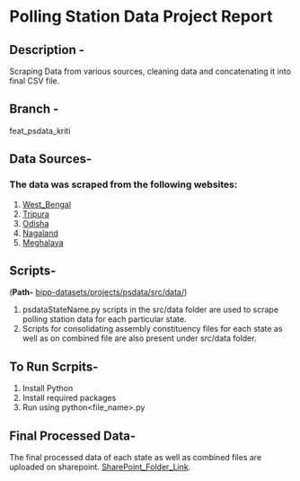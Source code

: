 # Polling Station Data Project Report 
## **Description -** 
Scraping Data from various sources, cleaning data and concatenating it into final CSV file.
## **Branch -** 
feat_psdata_kriti

## **Data Sources-** 
### The data was scraped from the following websites:
1. [West_Bengal](https://www.elections.in/west-bengal/polling-booths/)
2. [Tripura](http://ermstripura.nic.in/ERollTrp/ERollSearch2019Final.aspx)
3. [Odisha](http://election.ori.nic.in/odishaceo/ViewEroll.aspx)
4. [Nagaland](http://ceo.nagaland.gov.in/DownloadERoll)
5. [Meghalaya](http://ceomeghalaya.nic.in/erolls/electoral-rolls-pdf.html)

## **Scripts-**
(**Path-** [bipp-datasets/projects/psdata/src/data/](https://github.com/bippisb/bipp-datasets/tree/feat_psdata_kriti/projects/psdata/src/data))
1. psdataStateName.py scripts in the src/data folder are used to scrape polling station data for each particular state.
2. Scripts for consolidating assembly constituency files for each state as well as on combined file are also present under src/data folder.

## **To Run Scrpits-**
1. Install Python
2. Install required packages
3. Run using python<file_name>.py

## **Final Processed Data-**
The final processed data of each state as well as combined files are uploaded on sharepoint. [SharePoint_Folder_Link](https://isbhydmoh.sharepoint.com/:f:/s/bipp-projects-datasets/Eh7QZVNzIOZNqDAE267bcUQBtuvoIYnqqZqHZvvTDziUsg?e=MryK2R).

